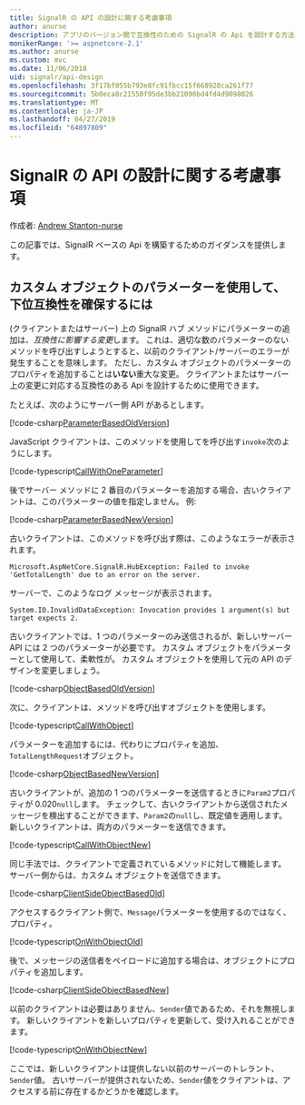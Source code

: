 ```yaml
---
title: SignalR の API の設計に関する考慮事項
author: anurse
description: アプリのバージョン間で互換性のための SignalR の Api を設計する方法について説明します。
monikerRange: '>= aspnetcore-2.1'
ms.author: anurse
ms.custom: mvc
ms.date: 11/06/2018
uid: signalr/api-design
ms.openlocfilehash: 3f17bf055b793e8fc91fbcc15f668928ca261f77
ms.sourcegitcommit: 5b0eca8c21550f95de3bb21096bd4fd4d9098026
ms.translationtype: MT
ms.contentlocale: ja-JP
ms.lasthandoff: 04/27/2019
ms.locfileid: "64897809"
---
```

# <a name="signalr-api-design-considerations"></a>SignalR の API の設計に関する考慮事項

作成者: [Andrew Stanton-nurse](https://twitter.com/anurse)

この記事では、SignalR ベースの Api を構築するためのガイダンスを提供します。

## <a name="use-custom-object-parameters-to-ensure-backwards-compatibility"></a>カスタム オブジェクトのパラメーターを使用して、下位互換性を確保するには

(クライアントまたはサーバー) 上の SignalR ハブ メソッドにパラメーターの追加は、*互換性に影響する変更*します。 これは、適切な数のパラメーターのないメソッドを呼び出すしようとすると、以前のクライアント/サーバーのエラーが発生することを意味します。 ただし、カスタム オブジェクトのパラメーターのプロパティを追加することは**いない**重大な変更。 クライアントまたはサーバー上の変更に対応する互換性のある Api を設計するために使用できます。

たとえば、次のようにサーバー側 API があるとします。

[!code-csharp[ParameterBasedOldVersion](api-design/sample/Samples.cs?name=ParameterBasedOldVersion)]

JavaScript クライアントは、このメソッドを使用してを呼び出す`invoke`次のようにします。

[!code-typescript[CallWithOneParameter](api-design/sample/Samples.ts?name=CallWithOneParameter)]

後でサーバー メソッドに 2 番目のパラメーターを追加する場合、古いクライアントは、このパラメーターの値を指定しません。 例:

[!code-csharp[ParameterBasedNewVersion](api-design/sample/Samples.cs?name=ParameterBasedNewVersion)]

古いクライアントは、このメソッドを呼び出す際は、このようなエラーが表示されます。

```
Microsoft.AspNetCore.SignalR.HubException: Failed to invoke 'GetTotalLength' due to an error on the server.
```

サーバーで、このようなログ メッセージが表示されます。

```
System.IO.InvalidDataException: Invocation provides 1 argument(s) but target expects 2.
```

古いクライアントでは、1 つのパラメーターのみ送信されるが、新しいサーバー API には 2 つのパラメーターが必要です。 カスタム オブジェクトをパラメーターとして使用して、柔軟性が。 カスタム オブジェクトを使用して元の API のデザインを変更しましょう。

[!code-csharp[ObjectBasedOldVersion](api-design/sample/Samples.cs?name=ObjectBasedOldVersion)]

次に、クライアントは、メソッドを呼び出すオブジェクトを使用します。

[!code-typescript[CallWithObject](api-design/sample/Samples.ts?name=CallWithObject)]

パラメーターを追加するには、代わりにプロパティを追加、`TotalLengthRequest`オブジェクト。

[!code-csharp[ObjectBasedNewVersion](api-design/sample/Samples.cs?name=ObjectBasedNewVersion&highlight=4,9-13)]

古いクライアントが、追加の 1 つのパラメーターを送信するときに`Param2`プロパティが 0.020`null`します。 チェックして、古いクライアントから送信されたメッセージを検出することができます、`Param2`の`null`し、既定値を適用します。 新しいクライアントは、両方のパラメーターを送信できます。

[!code-typescript[CallWithObjectNew](api-design/sample/Samples.ts?name=CallWithObjectNew)]

同じ手法では、クライアントで定義されているメソッドに対して機能します。 サーバー側からは、カスタム オブジェクトを送信できます。

[!code-csharp[ClientSideObjectBasedOld](api-design/sample/Samples.cs?name=ClientSideObjectBasedOld)]

アクセスするクライアント側で、`Message`パラメーターを使用するのではなく、プロパティ。

[!code-typescript[OnWithObjectOld](api-design/sample/Samples.ts?name=OnWithObjectOld)]

後で、メッセージの送信者をペイロードに追加する場合は、オブジェクトにプロパティを追加します。

[!code-csharp[ClientSideObjectBasedNew](api-design/sample/Samples.cs?name=ClientSideObjectBasedNew&highlight=5)]

以前のクライアントは必要はありません、`Sender`値であるため、それを無視します。 新しいクライアントを新しいプロパティを更新して、受け入れることができます。

[!code-typescript[OnWithObjectNew](api-design/sample/Samples.ts?name=OnWithObjectNew&highlight=2-5)]

ここでは、新しいクライアントは提供しない以前のサーバーのトレラント、`Sender`値。 古いサーバーが提供されないため、`Sender`値をクライアントは、アクセスする前に存在するかどうかを確認します。

